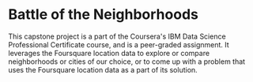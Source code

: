 # Battle of the Neighborhoods
This capstone project is a part of the Coursera's IBM Data Science Professional Certificate course, and is a peer-graded assignment. It leverages the Foursquare location data to explore or compare neighborhoods or cities of our choice, or to come up with a problem that uses the Foursquare location data as a part of its solution.
